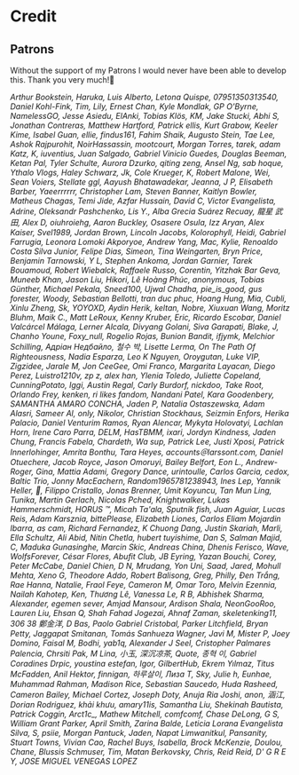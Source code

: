 
# Credit

## Patrons

Without the support of my Patrons I would never have been able to develop this. Thank you very much!🙏<br>

*Arthur Bookstein, Haruka, Luis Alberto, Letona Quispe, 07951350313540, Daniel Kohl-Fink, Tim, Lily, Ernest Chan, Kyle Mondlak, GP O'Byrne, NamelessGO, Jesse Asiedu, ElAnki, Tobias Klös, KM, Jake Stucki, Abhi S, Jonathan Contreras, Matthew Hartford, Patrick ellis, Kurt Grabow, Keeler Kime, Isabel Guan, ellie, findus161, Fahim Shaik, Augusto Stein, Tae Lee, Ashok Rajpurohit, NoirHassassin, mootcourt, Morgan Torres, tarek, adam Katz, K, iuventius, Juan Salgado, Gabriel Vinicio Guedes, Douglas Beeman, Ketan Pal, Tyler Schulte, Aurora Dzurko, qiting zeng, Ansel Ng, sab hoque, Ythalo Vlogs, Haley Schwarz, Jk, Cole Krueger, K, Robert Malone, Wei, Sean Voiers, Stellate ggl, Aayush Bhatawadekar, Jeanna, J P, Elisabeth Barber, Yaeerrrrrr, Christopher Lam, Steven Banner, Kaitlyn Bowler, Matheus Chagas, Temi Jide, Azfar Hussain, David C, Victor Evangelista, Adrine, Oleksandr Pashchenko, Lis Y., Alba Grecia Suárez Recuay, 龍星 武田, Alex D, oiuhroiehg, Aaron Buckley, Osasere Osula, Izz Aryan, Alex Kaiser, Svel1989, Jordan Brown, Lincoln Jacobs, Kolorophyll, Heidi, Gabriel Farrugia, Leonora Lomoki Akporyoe, Andrew Yang, Mac, Kylie, Renoaldo Costa Silva Junior, Felipe Dias, Simeon, Tina Weingarten, Bryn Price, Benjamin Tarnowski, Y L, Stephen Ankoma, Jordan Garnier, Tarek Bouamoud, Robert Wiebalck, Raffaele Russo, Corentin, Yitzhak Bar Geva, Muneeb Khan, Jason Liu, Hikori, Lê Hoàng Phúc, anonymous, Tobias Günther, Michael Pekala, Sneed100, Ujwal Chadha, pie_is_good, gus forester, Woody, Sebastian Bellotti, tran duc phuc, Hoang Hung, Mia, Cubli, Xinlu Zheng, Sk, YOYOXD, Aydin Herik, keltan, Nobre, Xiuxuan Wang, Moritz Bluhm, Maik C., Matt LeRoux, Kenny Kruber, Eric, Ricardo Escobar, Daniel Valcárcel Málaga, Lerner Alcala, Divyang Golani, Siva Garapati, Blake, J, Chanho Youne, Foxy_null, Rogelio Rojas, Bunion Bandit, ifjymk, Melchior Schilling, Адріан Недбайло, 철수 박, Lisette Lerma, On The Path Of Righteousness, Nadia Esparza, Leo K Nguyen, Oroygutan, Luke VIP, Zigzidee, Jarale M, Jon CeeGee, Omi Franco, Margarita Layacan, Diego Perez, Luistro1210v, zp z, alex han, Ylenia Toledo, Juliette Copeland, CunningPotato, Iggi, Austin Regal, Carly Burdorf, nickdoo, Take Root, Orlando Frey, kenken, ri likes fandom, Nandani Patel, Kara Goodenbery, SAMANTHA AMARO CONCHA, Jaden P, Natalia Ostaszewska, Adam Alasri, Sameer Al, only, Nikolor, Christian Stockhaus, Seizmin Enfors, Herika Palacio, Daniel Venturim Ramos, Ryan Alencar, Mykyta Holovatyi, Lachlan Horn, Irene Caro Parra, DELM, HasTBMM, ixari, Jordyn Kindness, Jaden Chung, Francis Fabela, Chardeth, Wa sup, Patrick Lee, Justi Xposi, Patrick Innerlohinger, Amrita Bonthu, Tara Heyes, accounts＠larssont.com, Daniel Otuechere, Jacob Royce, Jason Omoruyi, Bailey Belfort, Eon L., Andrew-Roger, Gina, Mattia Adami, Gregory Dance, urintoulle, Carlos Garcia, cedox, Baltic Trio, Jonny MacEachern, Random1965781238943, Ines Lep, Yannik Heller, 🌠, Filippo Cristallo, Jonas Brenner, Umit Koyuncu, Tan Mun Ling, Tunika, Martin Gerlach, Nicolas Pched, Knightwalker, Lukas Hammerschmidt, HORUS ™, Micah Ta'ala, Sputnik fish, Juan Aguiar, Lucas Reis, Adam Karsznia, bittePlease, Elizabeth Liones, Carlos Eliam Mojardin Ibarra, as cam, Richard Fernandez, K Chuong Dang, Justin Skariah, Marli, Ella Schultz, Ali Abid, Nitin Chetla, hubert tuyishime, Dan S, Salman Majid, C, Maduka Gunasinghe, Marcin Skic, Andreas China, Dhenis Ferisco, Wave, WolfsForever, César Flores, Abufit Club, JB Eyring, Yazan Bouchi, Corey, Peter McCabe, Daniel Chien, D N, Mrudang, Yon Uni, Saad, Jared, Mohull Mehta, Xeno G, Theodore Addo, Robert Balisong, Greg, Philly, Đen Trắng, Rae Hanna, Natalie, Fraol Feye, Cameron M, Omar Toro, Melvin Ezennia, Nailah Kahotep, Ken, Thương Lê, Vanessa Le, R B, Abhishek Sharma, Alexander, egemen sever, Amjad Mansour, Ardison Shala, NeonGooRoo, Lauren Liu, Ehsan Q, Shah Fahad Jogezai, Ahnaf Zaman, skeletenking11, 306 38 鄭金洋, D Bas, Paolo Gabriel Cristobal, Parker Litchfield, Bryan Petty, Jaggapat Smitanan, Tomás Sanhueza Wagner, Javi M, Mister P, Joey Domino, Faisal M, Bodhi, yab1q, Alexander J Seel, Cristopher Palmares Palencia, Chrsiti Pak, M Lina, 小玉, 深沉凉茶, Quote, 종혁 이, Gabriel Coradines Drpic, youstina estefan, Igor, GilbertHub, Ekrem Yılmaz, Titus McFadden, Anil Hektor, finnigan, 하루살이, Лиза Т, Sky, Julie h, Eunhae, Muhammad Rahman, Madison Rice, Sebastian Saucedo, Huda Rasheed, Cameron Bailey, Michael Cortez, Joseph Doty, Anuja Ria Joshi, anon, 涵江, Dorian Rodriguez, khải khưu, amary11is, Samantha Liu, Shekinah Bautista, Patrick Coggin, Arct1c_, Mathew  Mitchell, comfcomf, Chase DeLong, G S, William Grant Parker, April Smith, Zarina Balde, Leticia Lorana Evangelista Silva, S, psiie, Morgan Pantuck, Jaden, Napat Limwanitkul, Pansanity, Stuart Towns, Vivian Cao, Rachel Buys, Isabella, Brock McKenzie, Doulou, Chane, Blussis Schmuser, Tim, Matan Berkovsky, Chris, Reid Reid, D' G R E Y, JOSE MIGUEL VENEGAS LOPEZ*
